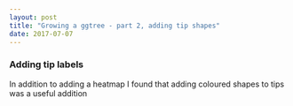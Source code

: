 ```yaml
---
layout: post
title: "Growing a ggtree - part 2, adding tip shapes"
date: 2017-07-07
---
```

### Adding tip labels

In addition to adding a heatmap I found that adding coloured shapes to tips was a useful addition
